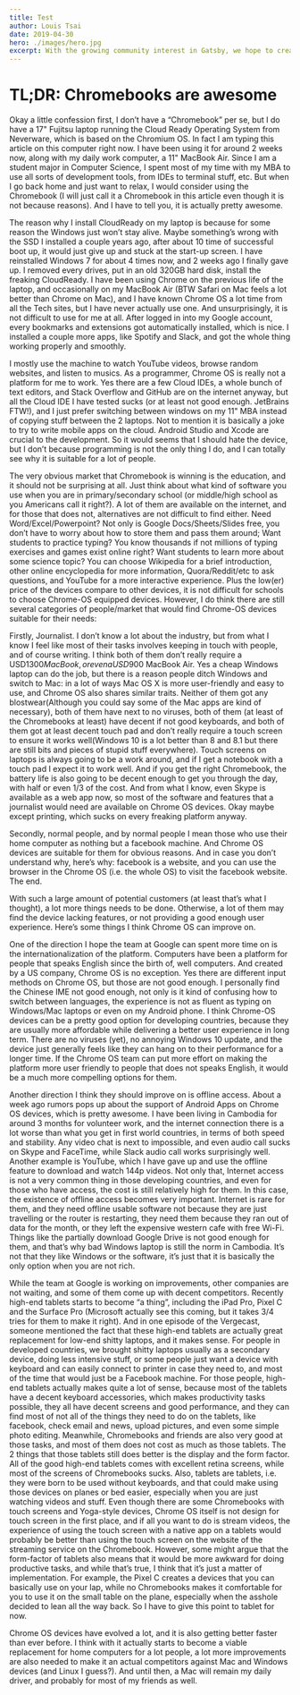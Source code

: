 ```yaml
---
title: Test
author: Louis Tsai
date: 2019-04-30
hero: ./images/hero.jpg
excerpt: With the growing community interest in Gatsby, we hope to create more resources that make it easier for anyone to grasp the power of this incredible tool.
---
```

# TL;DR: Chromebooks are awesome

Okay a little confession first, I don’t have a “Chromebook” per se, but I do have a 17" Fujitsu laptop running the Cloud Ready Operating System from Neverware, which is based on the Chromium OS. In fact I am typing this article on this computer right now. I have been using it for around 2 weeks now, along with my daily work computer, a 11" MacBook Air. Since I am a student major in Computer Science, I spent most of my time with my MBA to use all sorts of development tools, from IDEs to terminal stuff, etc. But when I go back home and just want to relax, I would consider using the Chromebook (I will just call it a Chromebook in this article even though it is not because reasons). And I have to tell you, it is actually pretty awesome.

The reason why I install CloudReady on my laptop is because for some reason the Windows just won’t stay alive. Maybe something’s wrong with the SSD I installed a couple years ago, after about 10 time of successful boot up, it would just give up and stuck at the start-up screen. I have reinstalled Windows 7 for about 4 times now, and 2 weeks ago I finally gave up. I removed every drives, put in an old 320GB hard disk, install the freaking CloudReady. I have been using Chrome on the previous life of the laptop, and occasionally on my MacBook Air (BTW Safari on Mac feels a lot better than Chrome on Mac), and I have known Chrome OS a lot time from all the Tech sites, but I have never actually use one. And unsurprisingly, it is not difficult to use for me at all. After logged in into my Google account, every bookmarks and extensions got automatically installed, which is nice. I installed a couple more apps, like Spotify and Slack, and got the whole thing working properly and smoothly.

I mostly use the machine to watch YouTube videos, browse random websites, and listen to musics. As a programmer, Chrome OS is really not a platform for me to work. Yes there are a few Cloud IDEs, a whole bunch of text editors, and Stack Overflow and GitHub are on the internet anyway, but all the Cloud IDE I have tested sucks (or at least not good enough. JetBrains FTW!), and I just prefer switching between windows on my 11" MBA instead of copying stuff between the 2 laptops. Not to mention it is basically a joke to try to write mobile apps on the cloud. Android Studio and Xcode are crucial to the development. So it would seems that I should hate the device, but I don’t because programming is not the only thing I do, and I can totally see why it is suitable for a lot of people.

The very obvious market that Chromebook is winning is the education, and it should not be surprising at all. Just think about what kind of software you use when you are in primary/secondary school (or middle/high school as you Americans call it right?). A lot of them are available on the internet, and for those that does not, alternatives are not difficult to find either. Need Word/Excel/Powerpoint? Not only is Google Docs/Sheets/Slides free, you don’t have to worry about how to store them and pass them around; Want students to practice typing? You know thousands if not millions of typing exercises and games exist online right? Want students to learn more about some science topic? You can choose Wikipedia for a brief introduction, other online encyclopedia for more information, Quora/Reddit/etc to ask questions, and YouTube for a more interactive experience. Plus the low(er) price of the devices compare to other devices, it is not difficult for schools to choose Chrome-OS equipped devices. However, I do think there are still several categories of people/market that would find Chrome-OS devices suitable for their needs:

Firstly, Journalist. I don’t know a lot about the industry, but from what I know I feel like most of their tasks involves keeping in touch with people, and of course writing. I think both of them don’t really require a USD$1300 MacBook, or even a USD$900 MacBook Air. Yes a cheap Windows laptop can do the job, but there is a reason people ditch Windows and switch to Mac: in a lot of ways Mac OS X is more user-friendly and easy to use, and Chrome OS also shares similar traits. Neither of them got any blostwear(Although you could say some of the Mac apps are kind of necessary), both of them have next to no viruses, both of them (at least of the Chromebooks at least) have decent if not good keyboards, and both of them got at least decent touch pad and don’t really require a touch screen to ensure it works well(Windows 10 is a lot better than 8 and 8.1 but there are still bits and pieces of stupid stuff everywhere). Touch screens on laptops is always going to be a work around, and if I get a notebook with a touch pad I expect it to work well. And if you get the right Chromebook, the battery life is also going to be decent enough to get you through the day, with half or even 1/3 of the cost. And from what I know, even Skype is available as a web app now, so most of the software and features that a journalist would need are available on Chrome OS devices. Okay maybe except printing, which sucks on every freaking platform anyway.

Secondly, normal people, and by normal people I mean those who use their home computer as nothing but a facebook machine. And Chrome OS devices are suitable for them for obvious reasons. And in case you don’t understand why, here’s why: facebook is a website, and you can use the browser in the Chrome OS (i.e. the whole OS) to visit the facebook website. The end.

With such a large amount of potential customers (at least that’s what I thought), a lot more things needs to be done. Otherwise, a lot of them may find the device lacking features, or not providing a good enough user experience. Here’s some things I think Chrome OS can improve on.

One of the direction I hope the team at Google can spent more time on is the internationalization of the platform. Computers have been a platform for people that speaks English since the birth of, well computers. And created by a US company, Chrome OS is no exception. Yes there are different input methods on Chrome OS, but those are not good enough. I personally find the Chinese IME not good enough, not only is it kind of confusing how to switch between languages, the experience is not as fluent as typing on Windows/Mac laptops or even on my Android phone. I think Chrome-OS devices can be a pretty good option for developing countries, because they are usually more affordable while delivering a better user experience in long term. There are no viruses (yet), no annoying Windows 10 update, and the device just generally feels like they can hang on to their performance for a longer time. If the Chrome OS team can put more effort on making the platform more user friendly to people that does not speaks English, it would be a much more compelling options for them.

Another direction I think they should improve on is offline access. About a week ago rumors pops up about the support of Android Apps on Chrome OS devices, which is pretty awesome. I have been living in Cambodia for around 3 months for volunteer work, and the internet connection there is a lot worse than what you get in first world countries, in terms of both speed and stability. Any video chat is next to impossible, and even audio call sucks on Skype and FaceTime, while Slack audio call works surprisingly well. Another example is YouTube, which I have gave up and use the offline feature to download and watch 144p videos. Not only that, Internet access is not a very common thing in those developing countries, and even for those who have access, the cost is still relatively high for them. In this case, the existence of offline access becomes very important. Internet is rare for them, and they need offline usable software not because they are just travelling or the router is restarting, they need them because they ran out of data for the month, or they left the expensive western cafe with free Wi-Fi. Things like the partially download Google Drive is not good enough for them, and that’s why bad Windows laptop is still the norm in Cambodia. It’s not that they like Windows or the software, it’s just that it is basically the only option when you are not rich.

While the team at Google is working on improvements, other companies are not waiting, and some of them come up with decent competitors. Recently high-end tablets starts to become “a thing”, including the iPad Pro, Pixel C and the Surface Pro (Microsoft actually see this coming, but it takes 3/4 tries for them to make it right). And in one episode of the Vergecast, someone mentioned the fact that these high-end tablets are actually great replacement for low-end shitty laptops, and it makes sense. For people in developed countries, we brought shitty laptops usually as a secondary device, doing less intensive stuff, or some people just want a device with keyboard and can easily connect to printer in case they need to, and most of the time that would just be a Facebook machine. For those people, high-end tablets actually makes quite a lot of sense, because most of the tablets have a decent keyboard accessories, which makes productivity tasks possible, they all have decent screens and good performance, and they can find most of not all of the things they need to do on the tablets, like facebook, check email and news, upload pictures, and even some simple photo editing. Meanwhile, Chromebooks and friends are also very good at those tasks, and most of them does not cost as much as those tablets. The 2 things that those tablets still does better is the display and the form factor. All of the good high-end tablets comes with excellent retina screens, while most of the screens of Chromebooks sucks. Also, tablets are tablets, i.e. they were born to be used without keyboards, and that could make using those devices on planes or bed easier, especially when you are just watching videos and stuff. Even though there are some Chromebooks with touch screens and Yoga-style devices, Chrome OS itself is not design for touch screen in the first place, and if all you want to do is stream videos, the experience of using the touch screen with a native app on a tablets would probably be better than using the touch screen on the website of the streaming service on the Chromebook. However, some might argue that the form-factor of tablets also means that it would be more awkward for doing productive tasks, and while that’s true, I think that it’s just a matter of implementation. For example, the Pixel C creates a devices that you can basically use on your lap, while no Chromebooks makes it comfortable for you to use it on the small table on the plane, especially when the asshole decided to lean all the way back. So I have to give this point to tablet for now.

Chrome OS devices have evolved a lot, and it is also getting better faster than ever before. I think with it actually starts to become a viable replacement for home computers for a lot people, a lot more improvements are also needed to make it an actual competitors against Mac and Windows devices (and Linux I guess?). And until then, a Mac will remain my daily driver, and probably for most of my friends as well.
